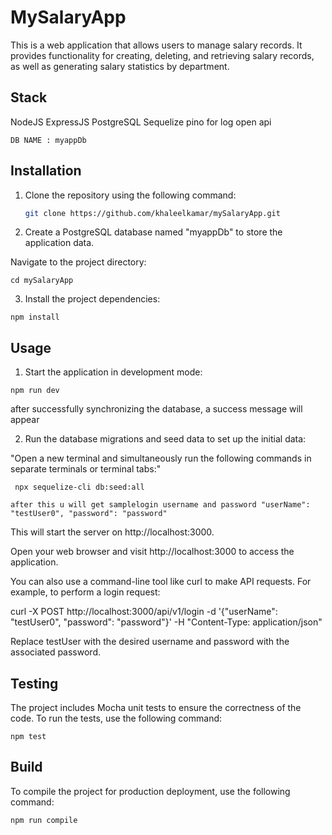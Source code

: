 # MySalaryApp

This is a web application that allows users to manage salary records. It provides functionality for creating, deleting, and retrieving salary records, as well as generating salary statistics by department.


## Stack

NodeJS
ExpressJS
PostgreSQL
Sequelize
pino for log
open api

```
DB NAME : myappDb
```


## Installation

1. Clone the repository using the following command:

   ```bash
   git clone https://github.com/khaleelkamar/mySalaryApp.git
   ```

2. Create a PostgreSQL database named "myappDb" to store the application data.

Navigate to the project directory:

 ```
 cd mySalaryApp
 ```

3. Install the project dependencies:

  ```
  npm install
  ```


## Usage

1. Start the application in development mode:

  ```
  npm run dev
  ```
  after successfully synchronizing the database, a success message will appear

2. Run the database migrations and seed data to set up the initial data:

  "Open a new terminal and simultaneously run the following commands in separate terminals or terminal tabs:"

  ```
   npx sequelize-cli db:seed:all
  ```
  ```
  after this u will get samplelogin username and password "userName": "testUser0", "password": "password"
  ```
  This will start the server on http://localhost:3000.

  Open your web browser and visit http://localhost:3000 to access the application.

  You can also use a command-line tool like curl to make API requests. For example, to perform a login request:

  curl -X POST http://localhost:3000/api/v1/login -d '{"userName": "testUser0", "password": "password"}' -H "Content-Type: application/json"

  Replace testUser with the desired username and password with the associated password.


## Testing
The project includes Mocha unit tests to ensure the correctness of the code. To run the tests, use the following command:

```
npm test
```

## Build
To compile the project for production deployment, use the following command:

```
npm run compile
```


